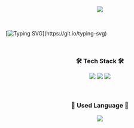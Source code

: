 <!--title-->
<div align="center">
  <img src="https://github.com/user-attachments/assets/c58724af-5506-4361-b47d-90ee9db86344" />
</div>

<br>
<br>

<!--움직이는 환영글-->
[![Typing SVG](https://readme-typing-svg.demolab.com?font=Bagel+Fat+One&size=90&pause=1000&color=1F71F7&center=true&vCenter=true&width=1500&height=200&lines=HI!+Welcome+to+My+Github!;%EC%A0%9C+%EA%B9%83%ED%97%88%EB%B8%8C%EB%A5%BC+%EB%B0%A9%EB%AC%B8%ED%95%B4%EC%A3%BC%EC%85%94%EC%84%9C+%EA%B0%90%EC%82%AC%ED%95%A9%EB%8B%88%EB%8B%A4!)](https://git.io/typing-svg)

<br>

<!--뱃지-->
<div align="center">
  <h3>🛠 Tech Stack 🛠</h3>
  <img src="https://img.shields.io/badge/unity-black?style=for-the-badge&logo=unity">
  <img src="https://img.shields.io/badge/meta-%230467DF?style=for-the-badge&logo=meta">
  <img src="https://img.shields.io/badge/C%2B%2B-%2300599C?style=for-the-badge&logo=C%2B%2B">
</div>

<br>
<br>

<div align="center">
  <h3>💬 Used Language 💬</h3>
  <img src="https://github-readme-stats.vercel.app/api/top-langs/?username=JeongEon8&layout=compact">
</div>

<br>
<br>

<div align="center">
  <h3></h3>
  
</div>
